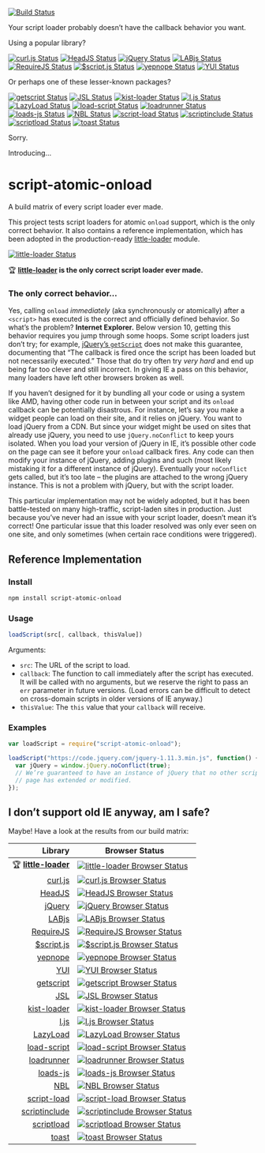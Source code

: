 [![Build Status][script-atomic-onload_img]][travis]

Your script loader probably doesn’t have the callback behavior you want.

Using a popular library?

[![curl.js Status][curl_img]][travis]
[![HeadJS Status][headjs_img]][travis]
[![jQuery Status][jquery_img]][travis]
[![LABjs Status][labjs_img]][travis]
[![RequireJS Status][requirejs_img]][travis]
[![$script.js Status][scriptjs_img]][travis]
[![yepnope Status][yepnope_img]][travis]
[![YUI Status][yui_img]][travis]

Or perhaps one of these lesser-known packages?

[![getscript Status][getscript_img]][travis]
[![JSL Status][jsl_img]][travis]
[![kist-loader Status][kist-loader_img]][travis]
[![l.js Status][ljs_img]][travis]
[![LazyLoad Status][lazyload_img]][travis]
[![load-script Status][load-script_img]][travis]
[![loadrunner Status][loadrunner_img]][travis]
[![loads-js Status][loads-js_img]][travis]
[![NBL Status][nbl_img]][travis]
[![script-load Status][script-load_img]][travis]
[![scriptinclude Status][scriptinclude_img]][travis]
[![scriptload Status][scriptload_img]][travis]
[![toast Status][toast_img]][travis]

Sorry.

Introducing…

# script-atomic-onload

A build matrix of every script loader ever made.

This project tests script loaders for atomic `onload` support, which is the
only correct behavior. It also contains a reference implementation, which has
been adopted in the production-ready [little-loader][little-loader] module.

[![little-loader Status][little-loader_img]][travis]

:trophy: **[little-loader][little-loader] is the only correct script loader ever made.**


### The only correct behavior…

Yes, calling `onload` *immediately* (aka synchronously or atomically) after a
`<script>` has executed is the correct and officially defined behavior. So
what’s the problem? **Internet Explorer.** Below version 10, getting this
behavior requires you jump through some hoops. Some script loaders just don’t
try; for example, [jQuery’s `getScript`][jquery] does not make this
guarantee, documenting that “The callback is fired once the script has been
loaded but not necessarily executed.” Those that do try often try *very hard*
and end up being far too clever and still incorrect. In giving IE a pass on
this behavior, many loaders have left other browsers broken as well.

If you haven’t designed for it by bundling all your code or using a system
like AMD, having other code run in between your script and its `onload`
callback can be potentially disastrous. For instance, let’s say you make a
widget people can load on their site, and it relies on jQuery. You want to load
jQuery from a CDN. But since your widget might be used on sites that already
use jQuery, you need to use `jQuery.noConflict` to keep yours isolated. When
you load your version of jQuery in IE, it’s possible other code on the page can
see it before your `onload` callback fires. Any code can then modify your
instance of jQuery, adding plugins and such (most likely mistaking it for a
different instance of jQuery). Eventually your `noConflict` gets called, but
it’s too late – the plugins are attached to the wrong jQuery instance. This is
not a problem with jQuery, but with the script loader.

This particular implementation may not be widely adopted, but it has been
battle-tested on many high-traffic, script-laden sites in production. Just
because you’ve never had an issue with your script loader, doesn’t mean it’s
correct! One particular issue that this loader resolved was only ever seen on
one site, and only sometimes (when certain race conditions were triggered).

## Reference Implementation

### Install

```sh
npm install script-atomic-onload
```

### Usage

```javascript
loadScript(src[, callback, thisValue])
```

Arguments:

* `src`: The URL of the script to load.
* `callback`: The function to call immediately after the script has executed. It
  will be called with no arguments, but we reserve the right to pass an `err`
  parameter in future versions. (Load errors can be difficult to detect on
  cross-domain scripts in older versions of IE anyway.)
* `thisValue`: The `this` value that your `callback` will receive.

### Examples

```javascript
var loadScript = require("script-atomic-onload");

loadScript("https://code.jquery.com/jquery-1.11.3.min.js", function() {
  var jQuery = window.jQuery.noConflict(true);
  // We’re guaranteed to have an instance of jQuery that no other script on the
  // page has extended or modified.
});
```

## I don’t support old IE anyway, am I safe?

Maybe! Have a look at the results from our build matrix:

Library | Browser Status
------: | --------------
:trophy: **[little-loader][]** | [![little-loader Browser Status][little-loader_browsers_img]][travis]
[curl.js][curl] | [![curl.js Browser Status][curl_browsers_img]][travis]
[HeadJS][headjs] | [![HeadJS Browser Status][headjs_browsers_img]][travis]
[jQuery][jquery] | [![jQuery Browser Status][jquery_browsers_img]][travis]
[LABjs][labjs] | [![LABjs Browser Status][labjs_browsers_img]][travis]
[RequireJS][requirejs] | [![RequireJS Browser Status][requirejs_browsers_img]][travis]
[$script.js][scriptjs] | [![$script.js Browser Status][scriptjs_browsers_img]][travis]
[yepnope][] | [![yepnope Browser Status][yepnope_browsers_img]][travis]
[YUI][yui] | [![YUI Browser Status][yui_browsers_img]][travis]
[getscript][] | [![getscript Browser Status][getscript_browsers_img]][travis]
[JSL][jsl] | [![JSL Browser Status][jsl_browsers_img]][travis]
[kist-loader][] | [![kist-loader Browser Status][kist-loader_browsers_img]][travis]
[l.js][ljs] | [![l.js Browser Status][ljs_browsers_img]][travis]
[LazyLoad][lazyload] | [![LazyLoad Browser Status][lazyload_browsers_img]][travis]
[load-script][] | [![load-script Browser Status][load-script_browsers_img]][travis]
[loadrunner][] | [![loadrunner Browser Status][loadrunner_browsers_img]][travis]
[loads-js][] | [![loads-js Browser Status][loads-js_browsers_img]][travis]
[NBL][nbl] | [![NBL Browser Status][nbl_browsers_img]][travis]
[script-load][] | [![script-load Browser Status][script-load_browsers_img]][travis]
[scriptinclude][] | [![scriptinclude Browser Status][scriptinclude_browsers_img]][travis]
[scriptload][] | [![scriptload Browser Status][scriptload_browsers_img]][travis]
[toast][] | [![toast Browser Status][toast_browsers_img]][travis]

[script-atomic-onload_img]: https://img.shields.io/travis/exogen/script-atomic-onload/master.svg
[curl_img]: http://badges.herokuapp.com/travis/exogen/script-atomic-onload?branch=master&env=TEST_LOADER=curl&label=curl.js
[getscript_img]: http://badges.herokuapp.com/travis/exogen/script-atomic-onload?branch=master&env=TEST_LOADER=getscript&label=getscript
[headjs_img]: http://badges.herokuapp.com/travis/exogen/script-atomic-onload?branch=master&env=TEST_LOADER=headjs&label=HeadJS
[jquery_img]: http://badges.herokuapp.com/travis/exogen/script-atomic-onload?branch=master&env=TEST_LOADER=jquery&label=jQuery
[jsl_img]: http://badges.herokuapp.com/travis/exogen/script-atomic-onload?branch=master&env=TEST_LOADER=jsl&label=JSL
[kist-loader_img]: http://badges.herokuapp.com/travis/exogen/script-atomic-onload?branch=master&env=TEST_LOADER=kist-loader&label=kist-loader
[labjs_img]: http://badges.herokuapp.com/travis/exogen/script-atomic-onload?branch=master&env=TEST_LOADER=labjs&label=LABjs
[lazyload_img]: http://badges.herokuapp.com/travis/exogen/script-atomic-onload?branch=master&env=TEST_LOADER=lazyload&label=LazyLoad
[little-loader_img]: http://badges.herokuapp.com/travis/exogen/script-atomic-onload?branch=master&env=TEST_LOADER=little-loader&label=little-loader
[ljs_img]: http://badges.herokuapp.com/travis/exogen/script-atomic-onload?branch=master&env=TEST_LOADER=ljs&label=l.js
[load-script_img]: http://badges.herokuapp.com/travis/exogen/script-atomic-onload?branch=master&env=TEST_LOADER=load-script&label=load-script
[loadrunner_img]: http://badges.herokuapp.com/travis/exogen/script-atomic-onload?branch=master&env=TEST_LOADER=loadrunner&label=loadrunner
[loads-js_img]: http://badges.herokuapp.com/travis/exogen/script-atomic-onload?branch=master&env=TEST_LOADER=loads-js&label=loads-js
[nbl_img]: http://badges.herokuapp.com/travis/exogen/script-atomic-onload?branch=master&env=TEST_LOADER=nbl&label=NBL
[requirejs_img]: http://badges.herokuapp.com/travis/exogen/script-atomic-onload?branch=master&env=TEST_LOADER=requirejs&label=RequireJS
[script-load_img]: http://badges.herokuapp.com/travis/exogen/script-atomic-onload?branch=master&env=TEST_LOADER=script-load&label=script-load
[scriptinclude_img]: http://badges.herokuapp.com/travis/exogen/script-atomic-onload?branch=master&env=TEST_LOADER=scriptinclude&label=ScriptInclude
[scriptjs_img]: http://badges.herokuapp.com/travis/exogen/script-atomic-onload?branch=master&env=TEST_LOADER=scriptjs&label=$script.js
[scriptload_img]: http://badges.herokuapp.com/travis/exogen/script-atomic-onload?branch=master&env=TEST_LOADER=scriptload&label=scriptload
[toast_img]: http://badges.herokuapp.com/travis/exogen/script-atomic-onload?branch=master&env=TEST_LOADER=toast&label=toast
[yepnope_img]: http://badges.herokuapp.com/travis/exogen/script-atomic-onload?branch=master&env=TEST_LOADER=yepnope&label=yepnope
[yui_img]: http://badges.herokuapp.com/travis/exogen/script-atomic-onload?branch=master&env=TEST_LOADER=yui&label=YUI

[script-atomic-onload_browsers_img]: http://badges.herokuapp.com/travis/exogen/script-atomic-onload/sauce/script-atomic-onload?name=script-atomic-onload
[curl_browsers_img]: http://badges.herokuapp.com/travis/exogen/script-atomic-onload/sauce/script-atomic-onload?name=curl
[getscript_browsers_img]: http://badges.herokuapp.com/travis/exogen/script-atomic-onload/sauce/script-atomic-onload?name=getscript
[headjs_browsers_img]: http://badges.herokuapp.com/travis/exogen/script-atomic-onload/sauce/script-atomic-onload?name=headjs
[jquery_browsers_img]: http://badges.herokuapp.com/travis/exogen/script-atomic-onload/sauce/script-atomic-onload?name=jquery
[jsl_browsers_img]: http://badges.herokuapp.com/travis/exogen/script-atomic-onload/sauce/script-atomic-onload?name=jsl
[kist-loader_browsers_img]: http://badges.herokuapp.com/travis/exogen/script-atomic-onload/sauce/script-atomic-onload?name=kist-loader
[labjs_browsers_img]: http://badges.herokuapp.com/travis/exogen/script-atomic-onload/sauce/script-atomic-onload?name=labjs
[lazyload_browsers_img]: http://badges.herokuapp.com/travis/exogen/script-atomic-onload/sauce/script-atomic-onload?name=lazyload
[little-loader_browsers_img]: http://badges.herokuapp.com/travis/exogen/script-atomic-onload/sauce/script-atomic-onload?name=little-loader
[ljs_browsers_img]: http://badges.herokuapp.com/travis/exogen/script-atomic-onload/sauce/script-atomic-onload?name=ljs
[load-script_browsers_img]: http://badges.herokuapp.com/travis/exogen/script-atomic-onload/sauce/script-atomic-onload?name=load-script
[loadrunner_browsers_img]: http://badges.herokuapp.com/travis/exogen/script-atomic-onload/sauce/script-atomic-onload?name=loadrunner
[loads-js_browsers_img]: http://badges.herokuapp.com/travis/exogen/script-atomic-onload/sauce/script-atomic-onload?name=loads-js
[nbl_browsers_img]: http://badges.herokuapp.com/travis/exogen/script-atomic-onload/sauce/script-atomic-onload?name=nbl
[requirejs_browsers_img]: http://badges.herokuapp.com/travis/exogen/script-atomic-onload/sauce/script-atomic-onload?name=requirejs
[script-load_browsers_img]: http://badges.herokuapp.com/travis/exogen/script-atomic-onload/sauce/script-atomic-onload?name=script-load
[scriptinclude_browsers_img]: http://badges.herokuapp.com/travis/exogen/script-atomic-onload/sauce/script-atomic-onload?name=scriptinclude
[scriptjs_browsers_img]: http://badges.herokuapp.com/travis/exogen/script-atomic-onload/sauce/script-atomic-onload?name=scriptjs
[scriptload_browsers_img]: http://badges.herokuapp.com/travis/exogen/script-atomic-onload/sauce/script-atomic-onload?name=scriptload
[toast_browsers_img]: http://badges.herokuapp.com/travis/exogen/script-atomic-onload/sauce/script-atomic-onload?name=toast
[yepnope_browsers_img]: http://badges.herokuapp.com/travis/exogen/script-atomic-onload/sauce/script-atomic-onload?name=yepnope
[yui_browsers_img]: http://badges.herokuapp.com/travis/exogen/script-atomic-onload/sauce/script-atomic-onload?name=yui

[travis]: https://travis-ci.org/exogen/script-atomic-onload

[curl]: https://github.com/cujojs/curl
[getscript]: https://www.npmjs.com/package/getscript
[headjs]: http://headjs.com/
[jquery]: https://api.jquery.com/jquery.getscript
[jsl]: http://www.andresvidal.com/jsl
[kist-loader]: https://www.npmjs.com/package/kist-loader
[labjs]: http://labjs.com/
[lazyload]: https://github.com/rgrove/lazyload
[little-loader]: https://github.com/walmartlabs/little-loader
[ljs]: http://malko.github.io/l.js/
[load-script]: https://www.npmjs.com/package/load-script
[loadrunner]: https://github.com/danwrong/loadrunner
[loads-js]: https://www.npmjs.com/package/loads-js
[nbl]: http://berklee.github.io/nbl/
[requirejs]: http://requirejs.org/
[scriptjs]: https://github.com/ded/script.js
[scriptload]: https://www.npmjs.com/package/scriptload
[script-load]: https://www.npmjs.com/package/script-load
[scriptinclude]: https://www.npmjs.com/package/scriptinclude
[toast]: https://www.npmjs.com/package/pyrsmk-toast
[yepnope]: https://github.com/SlexAxton/yepnope.js
[yui]: http://yuilibrary.com/yui/docs/get/
